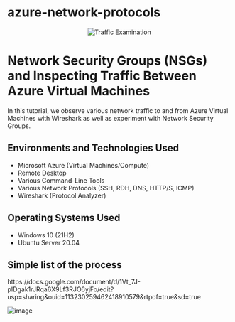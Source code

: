 # azure-network-protocols
<p align="center">
<img src="https://i.imgur.com/Ua7udoS.png" alt="Traffic Examination"/>
</p>

<h1>Network Security Groups (NSGs) and Inspecting Traffic Between Azure Virtual Machines</h1>
In this tutorial, we observe various network traffic to and from Azure Virtual Machines with Wireshark as well as experiment with Network Security Groups. <br />

<h2>Environments and Technologies Used</h2>

- Microsoft Azure (Virtual Machines/Compute)
- Remote Desktop
- Various Command-Line Tools
- Various Network Protocols (SSH, RDH, DNS, HTTP/S, ICMP)
- Wireshark (Protocol Analyzer)

<h2>Operating Systems Used </h2>

- Windows 10 (21H2)
- Ubuntu Server 20.04

<h2>Simple list of the process</h2>
https://docs.google.com/document/d/1Vt_7J-pIDgak1rJRqa6X9Lf3RJO6yjFo/edit?usp=sharing&ouid=113230259462418910579&rtpof=true&sd=true

![image](https://github.com/user-attachments/assets/911223a0-a957-422d-afca-da982a73f497)
